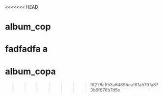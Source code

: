 <<<<<<< HEAD
# album_cop


fadfadfa
a
=======
# album_copa
>>>>>>> 9f278a653a64895eaf61a5791a673b6f878b7d5e

